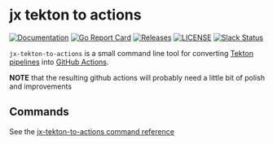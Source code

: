 # jx tekton to actions

[![Documentation](https://godoc.org/github.com/jenkins-x-plugins/jx-tekton-to-actions?status.svg)](https://pkg.go.dev/mod/github.com/jenkins-x-plugins/jx-tekton-to-actions)
[![Go Report Card](https://goreportcard.com/badge/github.com/jenkins-x-plugins/jx-tekton-to-actions)](https://goreportcard.com/report/github.com/jenkins-x-plugins/jx-tekton-to-actions)
[![Releases](https://img.shields.io/github/release-pre/jenkins-x-labs/helmboot.svg)](https://github.com/jenkins-x-plugins/jx-tekton-to-actions/releases)
[![LICENSE](https://img.shields.io/github/license/jenkins-x-labs/helmboot.svg)](https://github.com/jenkins-x-plugins/jx-tekton-to-actions/blob/master/LICENSE)
[![Slack Status](https://img.shields.io/badge/slack-join_chat-white.svg?logo=slack&style=social)](https://slack.k8s.io/)

`jx-tekton-to-actions` is a small command line tool for converting [Tekton pipelines](https://tekton.dev/) into [GitHub Actions](https://github.com/features/actions).

**NOTE** that the resulting github actions will probably need a little bit of polish and improvements

## Commands

See the [jx-tekton-to-actions command reference](https://github.com/jenkins-x-plugins/jx-tekton-to-actions/blob/master/docs/cmd/jx-tekton-to-actions.md)

